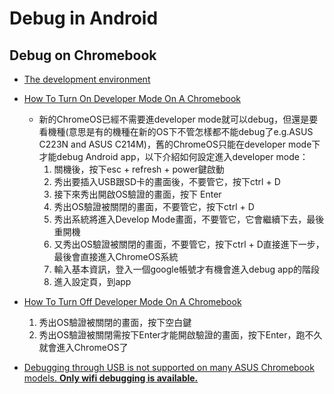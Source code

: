 # Debug in Android
## Debug on Chromebook
* [The development environment](https://developer.android.com/topic/arc/development-environment)
* [How To Turn On Developer Mode On A Chromebook](https://www.youtube.com/watch?v=oWEIpCJMkBQ&ab_channel=DavidHarry)
    * 新的ChromeOS已經不需要進developer mode就可以debug，但還是要看機種(意思是有的機種在新的OS下不管怎樣都不能debug了e.g.ASUS C223N and ASUS C214M)，舊的ChromeOS只能在developer mode下才能debug Android app，以下介紹如何設定進入developer mode：
        1. 關機後，按下esc + refresh + power鍵啟動
        2. 秀出要插入USB跟SD卡的畫面後，不要管它，按下ctrl + D
        3. 接下來秀出開啟OS驗證的畫面，按下 Enter
        4. 秀出OS驗證被關閉的畫面，不要管它，按下ctrl + D
        5. 秀出系統將進入Develop Mode畫面，不要管它，它會繼續下去，最後重開機
        6. 又秀出OS驗證被關閉的畫面，不要管它，按下ctrl + D直接進下一步，最後會直接進入ChromeOS系統
        7. 輸入基本資訊，登入一個google帳號才有機會進入debug app的階段
        8. 進入設定頁，到app

* [How To Turn Off Developer Mode On A Chromebook](https://www.youtube.com/watch?v=K62agbgzwKo&ab_channel=DavidHarry)
    1. 秀出OS驗證被關閉的畫面，按下空白鍵
    2. 秀出OS驗證被關閉需按下Enter才能開啟驗證的畫面，按下Enter，跑不久就會進入ChromeOS了
    
* [Debugging through USB is not supported on many ASUS Chromebook models. **Only wifi debugging is available.**](https://www.chromium.org/chromium-os/chrome-os-systems-supporting-adb-debugging-over-usb)